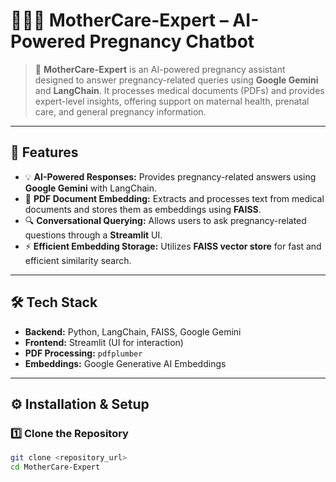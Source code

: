 # 🩷👩‍⚕️ MotherCare-Expert – AI-Powered Pregnancy Chatbot
> 🤖 **MotherCare-Expert** is an AI-powered pregnancy assistant designed to answer pregnancy-related queries using **Google Gemini** and **LangChain**. It processes medical documents (PDFs) and provides expert-level insights, offering support on maternal health, prenatal care, and general pregnancy information.

---

## 🚀 Features
- 💡 **AI-Powered Responses:** Provides pregnancy-related answers using **Google Gemini** with LangChain.  
- 📄 **PDF Document Embedding:** Extracts and processes text from medical documents and stores them as embeddings using **FAISS**.  
- 🔍 **Conversational Querying:** Allows users to ask pregnancy-related questions through a **Streamlit** UI.  
- ⚡ **Efficient Embedding Storage:** Utilizes **FAISS vector store** for fast and efficient similarity search.  

---

## 🛠️ Tech Stack
- **Backend:** Python, LangChain, FAISS, Google Gemini  
- **Frontend:** Streamlit (UI for interaction)  
- **PDF Processing:** `pdfplumber`  
- **Embeddings:** Google Generative AI Embeddings   

---

## ⚙️ Installation & Setup

### 1️⃣ Clone the Repository
```bash
git clone <repository_url>
cd MotherCare-Expert
